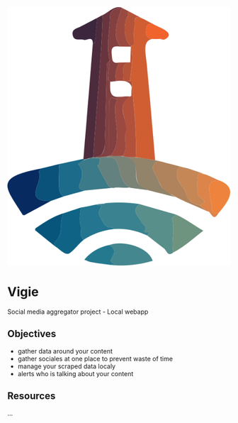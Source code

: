 <p><img src="/static/Media/Logo%20Vigie.svg" alt="logo for Vigie" title="train &amp; tracks" /> 

# Vigie
Social media aggregator project - Local webapp
</p>

## Objectives
* gather data around your content
* gather sociales at one place to prevent waste of time
* manage your scraped data localy
* alerts who is talking about your content

## Resources
...
